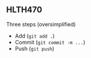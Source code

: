 ## HLTH470

Three steps (oversimplified) 
- Add (`git add .`)
- Commit (`git commit -m ...`)
- Push (`git push`)
